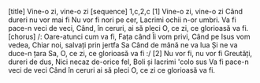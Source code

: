 [title] Vine-o zi, vine-o zi
[sequence] 1,c,2,c
[1]
Vine-o zi, vine-o zi
Când dureri nu vor mai fi
Nu vor fi nori pe cer,
Lacrimi ochii n-or umbri.
Va fi pace-n veci de veci,
Când, în ceruri, ai să pleci
O, ce zi, ce glorioasă va fi.
[chorus]
/: Oare-atunci cum va fi,
Fața când Îi vom privi,
Când pe Isus vom vedea,
Chiar noi, salvați prin jertfa Sa
Când de mână ne va lua
Și ne va duce-n țara Sa,
O, ce zi, ce glorioasă va fi :/
[2]
Nu vor fi, nu vor fi
Greutăți, dureri de dus,
Nici necaz de-orice fel,
Boli și lacrimi 'colo sus
Va fi pace-n veci de veci
Când în ceruri ai să pleci
O, ce zi ce glorioasă va fi.

